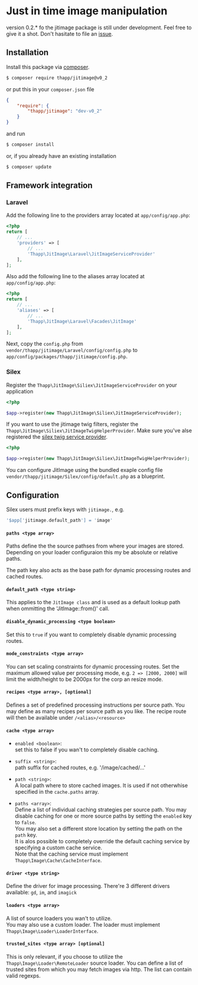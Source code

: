# Just in time image manipulation

version 0.2.* fo the jitimage package is still under development. Feel free to
give it a shot. Don't hasitate to file an [issue](https://github.com/iwyg/jitimage/issues). 

## Installation

Install this package via [composer](https://getcomposer.org/).

```bash
$ composer require thapp/jitimage@v0_2
```

or put this in your `composer.json` file

```json
{
	"require": {
		"thapp/jitimage": "dev-v0_2"
	}
}
```
and run

```bash
$ composer install
```
or, if you already have an existing installation

```bash
$ composer update
```

## Framework integration

### Laravel

Add the following line to the providers array located at `app/config/app.php`:

```php
<?php
return [
	// ...
	'providers' => [
		// ...
		'Thapp\JitImage\Laravel\JitImageServiceProvider'
	],
];
```

Also add the following line to the aliases array located at `app/config/app.php`:

```php
<?php
return [
	// ...
	'aliases' => [
		// ...
		'Thapp\JitImage\Laravel\Facades\JitImage'
	],
];

```

Next, copy the `config.php` from `vendor/thapp/jitimage/Laravel/config/config.php` to `app/config/packages/thapp/jitimage/config.php`.

### Silex

Register the `Thapp\JitImage\Siliex\JitImageServiceProvider` on your
application

```php
<?php

$app->register(new Thapp\JitImage\Siliex\JitImageServiceProvider);

```

If you want to use the jitimage twig filters, register the  `Thapp\JitImage\Siliex\JitImageTwigHelperProvider`.
Make sure you've alse registered the [silex twig service provider](http://silex.sensiolabs.org/doc/providers/twig.html).

```php
<?php

$app->register(new Thapp\JitImage\Siliex\JitImageTwigHelperProvider);

```

You can configure JitImage using the bundled exaple config file `vendor/thapp/jitimage/Silex/config/default.php` as a blueprint.

## Configuration

Silex users must prefix keys with `jitimage.`, e.g. 

```php 
'$app['jitimage.default_path'] = 'image'
```

#### `paths <type array>`

Paths define the the source pathses from where your images are stored.
Depending on your loader configuraion this my be absolute or relative paths.

The path key also acts as the base path for dynamic processing routes and
cached routes.

#### `default_path <type string>`

This applies to the `JitImage class` and is used as a default lookup path when
ommitting the 'JitImage::from()' call.

#### `disable_dynamic_processing <type boolean>`

Set this to `true` if you want to completely disable dynamic processing routes.

#### `mode_constraints <type array>`

You can set scaling constraints for dynamic processing routes. Set the maximum
allowed value per processing mode, e.g. `2 => [2000, 2000]` will limit the
width/height to be 2000px for the corp an resize mode.

#### `recipes <type array>, [optional]`

Defines a set of predefined processing instructions per source path. You may
define as many recipes per source path as you like. The recipe route will then be
available under `/<alias>/<resource>`

#### `cache <type array>`

- `enabled <boolean>`:  
set this to false if you wan't to completely disable caching.

- `suffix <string>`:  
path suffix for cached routes, e.g. '/image/cached/…'

- `path <string>`:  
A local path where to store cached images. It is used if not otherwhise specified in the `cache.paths` array.

- `paths <array>`:  
Define a list of individual caching strategies per source path. You may disable
caching for one or more source paths by setting the `enabled` key to `false`.   
You may also set a different store location by setting the path on the `path` key.  
It is alos possible to completely override the default caching service by specifying a custom cache service.   
Note that the caching service must implement `Thapp\Image\Cache\CacheInterface`. 


#### `driver <type string>`

Define the driver for image processing. There're 3 different drivers available:
`gd`, `im`, and `imagick`

#### `loaders <type array>`

A list of source loaders you wan't to utilize.  
You may also use a custom loader. The loader must implement
`Thapp\Image\Loader\LoaderInterface`.

#### `trusted_sites <type array> [optional]`

This is only relevant, if you choose to utilize the
`Thapp\Image\Loader\RemoteLoader` source loader. You can define a list of
trusted sites from which you may fetch images via http. The list can contain valid regexps.


